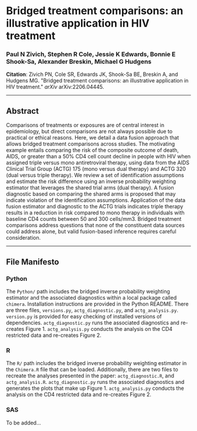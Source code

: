 # Bridged treatment comparisons: an illustrative application in HIV treatment

### Paul N Zivich, Stephen R Cole, Jessie K Edwards, Bonnie E Shook-Sa, Alexander Breskin, Michael G Hudgens

**Citation**: Zivich PN, Cole SR, Edwards JK, Shook-Sa BE, Breskin A, and Hudgens MG. "Bridged treatment comparisons: an
illustrative application in HIV treatment." *arXiv* arXiv:2206.04445.

--------------------------------

## Abstract

Comparisons of treatments or exposures are of central interest in epidemiology, but direct comparisons are not always
possible due to practical or ethical reasons. Here, we detail a data fusion approach that allows bridged treatment
comparisons across studies. The motivating example entails comparing the risk of the composite outcome of death, AIDS,
or greater than a 50% CD4 cell count decline in people with HIV when assigned triple versus mono antiretroviral therapy,
using data from the AIDS Clinical Trial Group (ACTG) 175 (mono versus dual therapy) and ACTG 320 (dual versus triple
therapy). We review a set of identification assumptions and estimate the risk difference using an inverse probability
weighting estimator that leverages the shared trial arms (dual therapy). A fusion diagnostic based on comparing the
shared arms is proposed that may indicate violation of the identification assumptions. Application of the data fusion
estimator and diagnostic to the ACTG trials indicates triple therapy results in a reduction in risk compared to
mono therapy in individuals with baseline CD4 counts between 50 and 300 cells/mm3. Bridged treatment comparisons address
questions that none of the constituent data sources could address alone, but valid fusion-based inference requires
careful consideration.

--------------------------------

## File Manifesto

### Python
The `Python/` path includes the bridged inverse probability weighting estimator and the associated diagnostics within
a local package called `chimera`. Installation instructions are provided in the Python README. There are three files,
`versions.py`, `actg_diagnostic.py`, and `actg_analysis.py`. `version.py` is provided for easy checking of installed
versions of dependencies. `actg_diagnostic.py` runs the associated diagnostics and re-creates Figure 1.
`actg_analysis.py` conducts the analysis on the CD4 restricted data and re-creates Figure 2.

### R
The `R/` path includes the bridged inverse probability weighting estimator in the `Chimera.R` file that can be loaded.
Additionally, there are two files to recreate the analyses presented in the paper: `actg_diagnostic.R`, and
`actg_analysis.R`. `actg_diagnostic.py` runs the associated diagnostics and generates the plots that make up Figure 1.
`actg_analysis.py` conducts the analysis on the CD4 restricted data and re-creates Figure 2.

### SAS
To be added...
